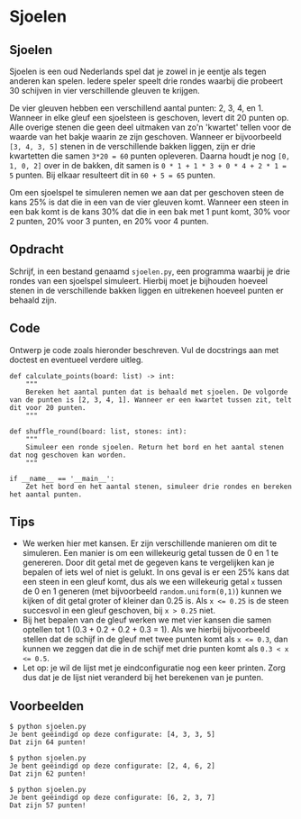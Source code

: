 # Sjoelen

## Sjoelen

Sjoelen is een oud Nederlands spel dat je zowel in je eentje als tegen anderen kan spelen. Iedere speler speelt drie rondes waarbij die probeert 30 schijven in vier verschillende gleuven te krijgen.

De vier gleuven hebben een verschillend aantal punten: 2, 3, 4, en 1. Wanneer in elke gleuf een sjoelsteen is geschoven, levert dit 20 punten op. Alle overige stenen die geen deel uitmaken van zo'n 'kwartet' tellen voor de waarde van het bakje waarin ze zijn geschoven.
Wanneer er bijvoorbeeld `[3, 4, 3, 5]` stenen in de verschillende bakken liggen, zijn er drie kwartetten die samen `3*20 = 60` punten opleveren. Daarna houdt je nog `[0, 1, 0, 2]` over in de bakken, dit samen is `0 * 1 + 1 * 3 + 0 * 4 + 2 * 1 = 5` punten. Bij elkaar resulteert dit in `60 + 5 = 65` punten.

Om een sjoelspel te simuleren nemen we aan dat per geschoven steen de kans 25% is dat die in een van de vier gleuven komt.
Wanneer een steen in een bak komt is de kans 30% dat die in een bak met 1 punt komt, 30% voor 2 punten, 20% voor 3 punten, en 20% voor 4 punten.

## Opdracht

Schrijf, in een bestand genaamd `sjoelen.py`, een programma waarbij je drie rondes van een sjoelspel simuleert. Hierbij moet je bijhouden hoeveel stenen in de verschillende bakken liggen en uitrekenen hoeveel punten er behaald zijn.

## Code

Ontwerp je code zoals hieronder beschreven. Vul de docstrings aan met doctest en eventueel verdere uitleg.

    def calculate_points(board: list) -> int:
        """
        Bereken het aantal punten dat is behaald met sjoelen. De volgorde van de punten is [2, 3, 4, 1]. Wanneer er een kwartet tussen zit, telt dit voor 20 punten.
        """

    def shuffle_round(board: list, stones: int):
        """
        Simuleer een ronde sjoelen. Return het bord en het aantal stenen dat nog geschoven kan worden.
        """

    if __name__ == '__main__':
        Zet het bord en het aantal stenen, simuleer drie rondes en bereken het aantal punten.

## Tips

* We werken hier met kansen. Er zijn verschillende manieren om dit te simuleren. Een manier is om een willekeurig getal tussen de 0 en 1 te genereren. Door dit getal met de gegeven kans te vergelijken kan je bepalen of iets wel of niet is gelukt. In ons geval is er een 25% kans dat een steen in een gleuf komt, dus als we een willekeurig getal `x` tussen de 0 en 1 generen (met bijvoorbeeld `random.uniform(0,1)`) kunnen we kijken of dit getal groter of kleiner dan 0.25 is. Als `x <= 0.25` is de steen succesvol in een gleuf geschoven, bij `x > 0.25` niet.
* Bij het bepalen van de gleuf werken we met vier kansen die samen optellen tot 1 (0.3 + 0.2 + 0.2 + 0.3 = 1). Als we hierbij bijvoorbeeld stellen dat de schijf in de gleuf met twee punten komt als `x <= 0.3`, dan kunnen we zeggen dat die in de schijf met drie punten komt als `0.3 < x <= 0.5`.
* Let op: je wil de lijst met je eindconfiguratie nog een keer printen. Zorg dus dat je de lijst niet veranderd bij het berekenen van je punten.


## Voorbeelden

    $ python sjoelen.py
    Je bent geëindigd op deze configurate: [4, 3, 3, 5]
    Dat zijn 64 punten!

    $ python sjoelen.py
    Je bent geëindigd op deze configurate: [2, 4, 6, 2]
    Dat zijn 62 punten!

    $ python sjoelen.py
    Je bent geëindigd op deze configurate: [6, 2, 3, 7]
    Dat zijn 57 punten!
